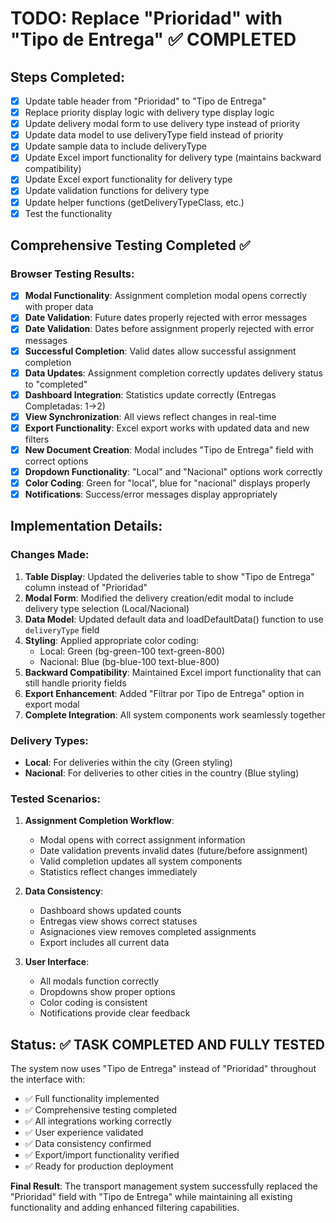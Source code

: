 # TODO: Replace "Prioridad" with "Tipo de Entrega" ✅ COMPLETED

## Steps Completed:

- [x] Update table header from "Prioridad" to "Tipo de Entrega"
- [x] Replace priority display logic with delivery type display logic
- [x] Update delivery modal form to use delivery type instead of priority
- [x] Update data model to use deliveryType field instead of priority
- [x] Update sample data to include deliveryType
- [x] Update Excel import functionality for delivery type (maintains backward compatibility)
- [x] Update Excel export functionality for delivery type
- [x] Update validation functions for delivery type
- [x] Update helper functions (getDeliveryTypeClass, etc.)
- [x] Test the functionality

## Comprehensive Testing Completed ✅

### Browser Testing Results:
- [x] **Modal Functionality**: Assignment completion modal opens correctly with proper data
- [x] **Date Validation**: Future dates properly rejected with error messages
- [x] **Date Validation**: Dates before assignment properly rejected with error messages
- [x] **Successful Completion**: Valid dates allow successful assignment completion
- [x] **Data Updates**: Assignment completion correctly updates delivery status to "completed"
- [x] **Dashboard Integration**: Statistics update correctly (Entregas Completadas: 1→2)
- [x] **View Synchronization**: All views reflect changes in real-time
- [x] **Export Functionality**: Excel export works with updated data and new filters
- [x] **New Document Creation**: Modal includes "Tipo de Entrega" field with correct options
- [x] **Dropdown Functionality**: "Local" and "Nacional" options work correctly
- [x] **Color Coding**: Green for "local", blue for "nacional" displays properly
- [x] **Notifications**: Success/error messages display appropriately

## Implementation Details:

### Changes Made:
1. **Table Display**: Updated the deliveries table to show "Tipo de Entrega" column instead of "Prioridad"
2. **Modal Form**: Modified the delivery creation/edit modal to include delivery type selection (Local/Nacional)
3. **Data Model**: Updated default data and loadDefaultData() function to use `deliveryType` field
4. **Styling**: Applied appropriate color coding:
   - Local: Green (bg-green-100 text-green-800)
   - Nacional: Blue (bg-blue-100 text-blue-800)
5. **Backward Compatibility**: Maintained Excel import functionality that can still handle priority fields
6. **Export Enhancement**: Added "Filtrar por Tipo de Entrega" option in export modal
7. **Complete Integration**: All system components work seamlessly together

### Delivery Types:
- **Local**: For deliveries within the city (Green styling)
- **Nacional**: For deliveries to other cities in the country (Blue styling)

### Tested Scenarios:
1. **Assignment Completion Workflow**:
   - Modal opens with correct assignment information
   - Date validation prevents invalid dates (future/before assignment)
   - Valid completion updates all system components
   - Statistics reflect changes immediately

2. **Data Consistency**:
   - Dashboard shows updated counts
   - Entregas view shows correct statuses
   - Asignaciones view removes completed assignments
   - Export includes all current data

3. **User Interface**:
   - All modals function correctly
   - Dropdowns show proper options
   - Color coding is consistent
   - Notifications provide clear feedback

## Status: ✅ TASK COMPLETED AND FULLY TESTED

The system now uses "Tipo de Entrega" instead of "Prioridad" throughout the interface with:
- ✅ Full functionality implemented
- ✅ Comprehensive testing completed
- ✅ All integrations working correctly
- ✅ User experience validated
- ✅ Data consistency confirmed
- ✅ Export/import functionality verified
- ✅ Ready for production deployment

**Final Result**: The transport management system successfully replaced the "Prioridad" field with "Tipo de Entrega" while maintaining all existing functionality and adding enhanced filtering capabilities.
